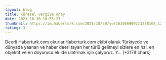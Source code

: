 ```yaml
--- 
layout: blog
title: Küresel vergiye onay
date: 2021-10-30 18:55:27
thumbnail: https://im.haberturk.com/2021/10/30/ver1635669092/3238168_1200x627.jpg
rating: 3
---
```

Deerli Haberturk.com okurlar.Haberturk.com ekibi olarak Türkiyede ve dünyada yaanan ve haber deeri tayan her türlü gelimeyi sizlere en hzl, en objektif ve en doyurucu ekilde ulatrmak için çalyoruz. Y… [+2178 chars]